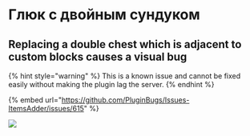 # Глюк с двойным сундуком

## Replacing a double chest which is adjacent to custom blocks causes a visual bug

{% hint style="warning" %}
This is a known issue and cannot be fixed easily without making the plugin lag the server.
{% endhint %}

{% embed url="https://github.com/PluginBugs/Issues-ItemsAdder/issues/615" %}

![](<../../.gitbook/assets/immagine (37).png>)
